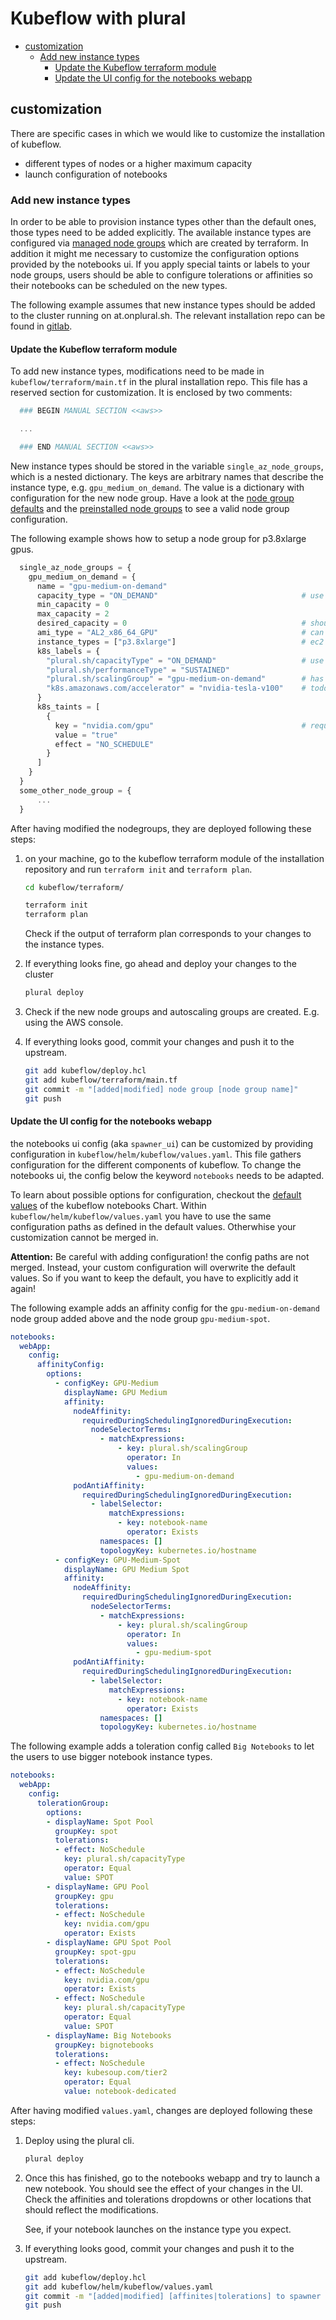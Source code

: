 # Kubeflow with plural

<!-- START doctoc generated TOC please keep comment here to allow auto update -->
<!-- DON'T EDIT THIS SECTION, INSTEAD RE-RUN doctoc TO UPDATE -->

- [customization](#customization)
  - [Add new instance types](#add-new-instance-types)
    - [Update the Kubeflow terraform module](#update-the-kubeflow-terraform-module)
    - [Update the UI config for the notebooks webapp](#update-the-ui-config-for-the-notebooks-webapp)

<!-- END doctoc generated TOC please keep comment here to allow auto update -->

## customization

There are specific cases in which we would like to customize the installation
of kubeflow.

- different types of nodes or a higher maximum capacity
- launch configuration of notebooks

### Add new instance types

In order to be able to provision instance types other than the default ones,
those types need to be added explicitly. The available instance types are
configured via [managed node groups](https://docs.aws.amazon.com/eks/latest/userguide/managed-node-groups.html)
which are created by terraform. In addition it might me necessary to customize
the configuration options provided by the notebooks ui. If you apply special
taints or labels to your node groups, users should be able to configure
tolerations or affinities so their notebooks can be scheduled on the new types.

The following example assumes that new instance types should be added to the
cluster running on at.onplural.sh. The relevant installation repo can be found
in [gitlab](https://gitlab.alexanderthamm.com/kaas/at.onplural.sh).

#### Update the Kubeflow terraform module

To add new instance types, modifications need to be made in
`kubeflow/terraform/main.tf` in the plural installation repo. This file has a
reserved section for customization. It is enclosed by two comments:

```terraform
  ### BEGIN MANUAL SECTION <<aws>>

  ...

  ### END MANUAL SECTION <<aws>>
```

New instance types should be stored in the variable `single_az_node_groups`,
which is a nested dictionary. The keys are arbitrary names that describe the
instance type, e.g. `gpu_medium_on_demand`. The value is a dictionary with
configuration for the new node group. Have a look at the
[node group defaults](https://github.com/pluralsh/plural-artifacts/blob/0a96f6e8927cbde01e7f2aa8b1dddf401caa02e0/kubeflow/terraform/aws/variables.tf#L30)
and the [preinstalled node groups](https://github.com/pluralsh/plural-artifacts/blob/0a96f6e8927cbde01e7f2aa8b1dddf401caa02e0/kubeflow/terraform/aws/variables.tf#L48)
to see a valid node group configuration.

The following example shows how to setup a node group for p3.8xlarge gpus.

```terraform
  single_az_node_groups = {
    gpu_medium_on_demand = {
      name = "gpu-medium-on-demand"
      capacity_type = "ON_DEMAND"                                # use "SPOT" for spot instances
      min_capacity = 0
      max_capacity = 2
      desired_capacity = 0                                       # should usually be 0! especially for GPUs
      ami_type = "AL2_x86_64_GPU"                                # can be omitted if this is a CPU only instance type
      instance_types = ["p3.8xlarge"]                            # ec2 instance types with comparable resources
      k8s_labels = {
        "plural.sh/capacityType" = "ON_DEMAND"                   # use "SPOT" for spot instances
        "plural.sh/performanceType" = "SUSTAINED"
        "plural.sh/scalingGroup" = "gpu-medium-on-demand"        # has to be the same as the name!
        "k8s.amazonaws.com/accelerator" = "nvidia-tesla-v100"    # todo research labels for other gpus
      }
      k8s_taints = [
        {
          key = "nvidia.com/gpu"                                 # required for nvidia gpus
          value = "true"
          effect = "NO_SCHEDULE"
        }
      ]
    }
  }
  some_other_node_group = {
      ...
  }
```

After having modified the nodegroups, they are deployed following these steps:

1. on your machine, go to the kubeflow terraform module of the installation
   repository and run `terraform init` and `terraform plan`.

   ```sh
   cd kubeflow/terraform/

   terraform init
   terraform plan
   ```

   Check if the output of terraform plan corresponds to your changes to the
   instance types.

2. If everything looks fine, go ahead and deploy your changes to the cluster

   ```sh
   plural deploy
   ```

3. Check if the new node groups and autoscaling groups are created. E.g. using
   the AWS console.

4. If everything looks good, commit your changes and push it to the upstream.

   ```sh
   git add kubeflow/deploy.hcl
   git add kubeflow/terraform/main.tf
   git commit -m "[added|modified] node group [node group name]"
   git push
   ```

#### Update the UI config for the notebooks webapp

the notebooks ui config (aka `spawner_ui`) can be customized by providing
configuration in `kubeflow/helm/kubeflow/values.yaml`. This file gathers
configuration for the different components of kubeflow. To change the notebooks
ui, the config below the keyword `notebooks` needs to be adapted.

To learn about possible options for configuration, checkout the
[default values](https://github.com/pluralsh/plural-artifacts/blob/main/kubeflow/helm/notebooks/values.yaml)
of the kubeflow notebooks Chart. Within `kubeflow/helm/kubeflow/values.yaml`
you have to use the same configuration paths as defined in the default values.
Otherwhise your customization cannot be merged in.

**Attention:** Be careful with adding configuration! the config paths are not
merged. Instead, your custom configuration will overwrite the default values.
So if you want to keep the default, you have to explicitly add it again!

The following example adds an affinity config for the `gpu-medium-on-demand`
node group added above and the node group `gpu-medium-spot`.

```yaml
notebooks:
  webApp:
    config:
      affinityConfig:
        options:
          - configKey: GPU-Medium
            displayName: GPU Medium
            affinity:
              nodeAffinity:
                requiredDuringSchedulingIgnoredDuringExecution:
                  nodeSelectorTerms:
                    - matchExpressions:
                        - key: plural.sh/scalingGroup
                          operator: In
                          values:
                            - gpu-medium-on-demand
              podAntiAffinity:
                requiredDuringSchedulingIgnoredDuringExecution:
                  - labelSelector:
                      matchExpressions:
                        - key: notebook-name
                          operator: Exists
                    namespaces: []
                    topologyKey: kubernetes.io/hostname
          - configKey: GPU-Medium-Spot
            displayName: GPU Medium Spot
            affinity:
              nodeAffinity:
                requiredDuringSchedulingIgnoredDuringExecution:
                  nodeSelectorTerms:
                    - matchExpressions:
                        - key: plural.sh/scalingGroup
                          operator: In
                          values:
                            - gpu-medium-spot
              podAntiAffinity:
                requiredDuringSchedulingIgnoredDuringExecution:
                  - labelSelector:
                      matchExpressions:
                        - key: notebook-name
                          operator: Exists
                    namespaces: []
                    topologyKey: kubernetes.io/hostname
```
The following example adds a toleration config called `Big Notebooks` to let the users to use bigger notebook instance types.
```yaml
notebooks:
  webApp:
    config:
      tolerationGroup:
        options:
        - displayName: Spot Pool
          groupKey: spot
          tolerations:
          - effect: NoSchedule
            key: plural.sh/capacityType
            operator: Equal
            value: SPOT
        - displayName: GPU Pool
          groupKey: gpu
          tolerations:
          - effect: NoSchedule
            key: nvidia.com/gpu
            operator: Exists
        - displayName: GPU Spot Pool
          groupKey: spot-gpu
          tolerations:
          - effect: NoSchedule
            key: nvidia.com/gpu
            operator: Exists
          - effect: NoSchedule
            key: plural.sh/capacityType
            operator: Equal
            value: SPOT
        - displayName: Big Notebooks
          groupKey: bignotebooks
          tolerations:
          - effect: NoSchedule
            key: kubesoup.com/tier2
            operator: Equal
            value: notebook-dedicated
```

After having modified `values.yaml`, changes are deployed following these steps:

1. Deploy using the plural cli.

   ```sh
   plural deploy
   ```

2. Once this has finished, go to the notebooks webapp and try to launch a new
   notebook. You should see the effect of your changes in the UI. Check the
   affinities and tolerations dropdowns or other locations that should reflect
   the modifications.

   See, if your notebook launches on the instance type you expect.

3. If everything looks good, commit your changes and push it to the upstream.

   ```sh
   git add kubeflow/deploy.hcl
   git add kubeflow/helm/kubeflow/values.yaml
   git commit -m "[added|modified] [affinites|tolerations] to spawner ui"
   git push
   ```
